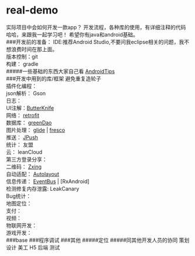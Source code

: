 # real-demo
实际项目中会如何开发一款app？
开发流程，各种库的使用，有详细注释的代码 哈哈，来跟我一起学习吧！
希望你有java和android基础。  
###开发前的准备：
IDE:推荐Android Studio,不要问我eclipse相关的问题，我不想浪费时间在那上面。  
版本控制：git  
构建： gradle  
#####一些基础的东西大家自己看
[AndroidTips](https://github.com/JohnTsaiAndroid/AndroidTips)  
###开发中用到的库/框架
避免重复造轮子  
插件化编程： []()  
json解析： Gson  
日志：  
UI注解：[ButterKnife]()  
网络： [retrofit]()  
数据库： [greenDao]()  
图片处理： [glide]() | [fresco]()  
推送： [JPush]()  
统计： 友盟  
云： leanCloud  
第三方登录分享： []()  
二维码： [Zxing]()  
自动适配： [Autolayout]()  
信息传递： [EventBus]() | [RxAndroid]  
检测修复内存泄露: LeakCanary  
Bug统计： []()  
地图定位： []()  
支付： []()  
视频： []()  
物联网开发： []()  
游戏开发：   
###base
###程序调试
###其他
#####定位
#####同其他开发人员的协同
策划 设计 美工 H5  后端 测试





